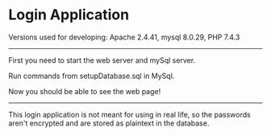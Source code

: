 # Login Application #

Versions used for developing:
Apache 2.4.41,
mysql 8.0.29,
PHP 7.4.3

---------------------

First you need to start the web server and mySql server.

Run commands from setupDatabase.sql in MySql.

Now you should be able to see the web page!

---------------------

This login application is not meant for using in real life, so the passwords aren't encrypted and are stored as plaintext in the database.


